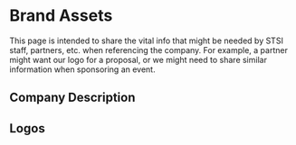 # Brand Assets

This page is intended to share the vital info that might be needed by STSI staff, partners, etc. when referencing the company. For example, a partner might want our logo for a proposal, or we might need to share similar information when sponsoring an event.

## Company Description



## Logos

